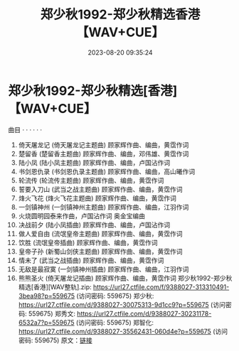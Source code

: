 ﻿---
title: 郑少秋1992-郑少秋精选香港【WAV+CUE】
date: 2023-08-20 09:35:24
categories: WAV车载音乐、镜像
tags: 华语中文
---
# 郑少秋1992-郑少秋精选[香港]【WAV+CUE】

曲目
· · · · · ·
01. 倚天屠龙记 (倚天屠龙记主题曲) 顾家辉作曲、编曲，黄霑作词
02. 楚留香 (楚留香主题曲) 顾家辉作曲、编曲，邓伟雄、黄霑作词
03. 陆小凤 (陆小凤主题曲) 顾家辉作曲、编曲，卢国沾作词
04. 书剑恩仇录 (书剑恩仇录主题曲) 顾家辉作曲、编曲，高山曦作词
05. 轮流传 (轮流传主题曲) 顾家辉作曲、编曲，黄霑作词
06. 誓要入刀山 (武当之战主题曲) 顾家辉作曲、编曲，黄霑作词
07. 烽火飞花 (烽火飞花主题曲) 顾家辉作曲、编曲，黄霑作词
08. 一剑镇神州 (一剑镇神州主题曲) 顾家辉作曲、编曲，江羽作词
09. 火烧圆明园泰来作曲，卢国沾作词 奥金宝编曲
10. 决战前夕 (陆小凤插曲) 顾家辉作曲、编曲，卢国沾作词
11. 做人爱自由 (流氓皇帝主题曲) 顾家辉作曲、编曲，黄霑作词
12. 饮胜 (流氓皇帝插曲) 顾家辉作曲、编曲，黄霑作词
13. 皇帝子孙 (新蜀山剑侠主题曲) 顾家辉作曲、编曲，黄霑作词
14. 情未了 (武当之战插曲) 顾家辉作曲、编曲，黄霑作词
15. 无敌是最寂寞 (一剑镇神州插曲) 顾家辉作曲、编曲，江羽作词
16. 熊熊圣火 (倚天屠龙记插曲) 顾家辉作曲、编曲，黄霑作词
郑少秋1992-郑少秋精选[香港][WAV整轨].zip: https://url27.ctfile.com/f/9388027-313310491-3bea98?p=559675
(访问密码: 559675)
郑少秋: https://url27.ctfile.com/d/9388027-30075313-9d1cc9?p=559675
(访问密码: 559675)
郑秀文: https://url27.ctfile.com/d/9388027-30231178-6532a7?p=559675
(访问密码: 559675)
郑智化: https://url27.ctfile.com/d/9388027-35562431-060d4e?p=559675
(访问密码: 559675)
原文：[链接](https://blog.sina.com.cn/s/blog_1647c7e7601031374.html)